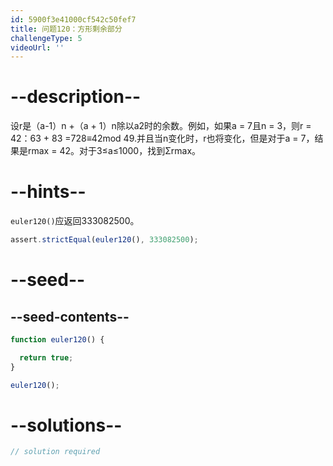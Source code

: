 ```yaml
---
id: 5900f3e41000cf542c50fef7
title: 问题120：方形剩余部分
challengeType: 5
videoUrl: ''
---
```


# --description--

设r是（a-1）n +（a + 1）n除以a2时的余数。例如，如果a = 7且n = 3，则r = 42：63 + 83 =728≡42mod 49.并且当n变化时，r也将变化，但是对于a = 7，结果是rmax = 42。对于3≤a≤1000，找到Σrmax。

# --hints--

`euler120()`应返回333082500。

```js
assert.strictEqual(euler120(), 333082500);
```

# --seed--

## --seed-contents--

```js
function euler120() {

  return true;
}

euler120();
```

# --solutions--

```js
// solution required
```

